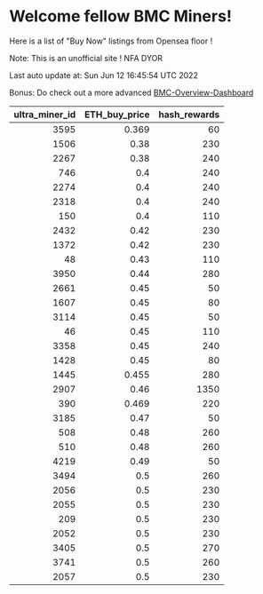 # Welcome fellow BMC Miners!
Here is a list of "Buy Now" listings from Opensea floor !

Note: This is an unofficial site ! NFA DYOR

Last auto update at: Sun Jun 12 16:45:54 UTC 2022

Bonus: Do check out a more advanced [BMC-Overview-Dashboard](https://dune.com/defifunk/BMC-Overview-Dashboard)


|   ultra_miner_id |   ETH_buy_price |   hash_rewards |
|-----------------:|----------------:|---------------:|
|             3595 |           0.369 |             60 |
|             1506 |           0.38  |            230 |
|             2267 |           0.38  |            240 |
|              746 |           0.4   |            240 |
|             2274 |           0.4   |            240 |
|             2318 |           0.4   |            240 |
|              150 |           0.4   |            110 |
|             2432 |           0.42  |            230 |
|             1372 |           0.42  |            230 |
|               48 |           0.43  |            110 |
|             3950 |           0.44  |            280 |
|             2661 |           0.45  |             50 |
|             1607 |           0.45  |             80 |
|             3114 |           0.45  |             50 |
|               46 |           0.45  |            110 |
|             3358 |           0.45  |            240 |
|             1428 |           0.45  |             80 |
|             1445 |           0.455 |            280 |
|             2907 |           0.46  |           1350 |
|              390 |           0.469 |            220 |
|             3185 |           0.47  |             50 |
|              508 |           0.48  |            260 |
|              510 |           0.48  |            260 |
|             4219 |           0.49  |             50 |
|             3494 |           0.5   |            260 |
|             2056 |           0.5   |            230 |
|             2055 |           0.5   |            230 |
|              209 |           0.5   |            230 |
|             2052 |           0.5   |            230 |
|             3405 |           0.5   |            270 |
|             3741 |           0.5   |            260 |
|             2057 |           0.5   |            230 |